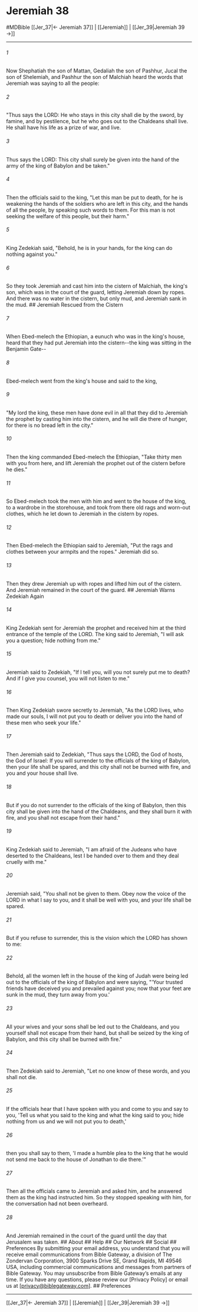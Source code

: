 # Jeremiah 38
#MDBible
[[Jer_37|← Jeremiah 37]] | [[Jeremiah]] | [[Jer_39|Jeremiah 39 →]]

***






###### 1 


Now Shephatiah the son of Mattan, Gedaliah the son of Pashhur, Jucal the son of Shelemiah, and Pashhur the son of Malchiah heard the words that Jeremiah was saying to all the people: 





###### 2 


"Thus says the LORD: He who stays in this city shall die by the sword, by famine, and by pestilence, but he who goes out to the Chaldeans shall live. He shall have his life as a prize of war, and live. 





###### 3 


Thus says the LORD: This city shall surely be given into the hand of the army of the king of Babylon and be taken." 





###### 4 


Then the officials said to the king, "Let this man be put to death, for he is weakening the hands of the soldiers who are left in this city, and the hands of all the people, by speaking such words to them. For this man is not seeking the welfare of this people, but their harm." 





###### 5 


King Zedekiah said, "Behold, he is in your hands, for the king can do nothing against you." 





###### 6 


So they took Jeremiah and cast him into the cistern of Malchiah, the king's son, which was in the court of the guard, letting Jeremiah down by ropes. And there was no water in the cistern, but only mud, and Jeremiah sank in the mud. ## Jeremiah Rescued from the Cistern 





###### 7 


When Ebed-melech the Ethiopian, a eunuch who was in the king's house, heard that they had put Jeremiah into the cistern--the king was sitting in the Benjamin Gate-- 





###### 8 


Ebed-melech went from the king's house and said to the king, 





###### 9 


"My lord the king, these men have done evil in all that they did to Jeremiah the prophet by casting him into the cistern, and he will die there of hunger, for there is no bread left in the city." 





###### 10 


Then the king commanded Ebed-melech the Ethiopian, "Take thirty men with you from here, and lift Jeremiah the prophet out of the cistern before he dies." 





###### 11 


So Ebed-melech took the men with him and went to the house of the king, to a wardrobe in the storehouse, and took from there old rags and worn-out clothes, which he let down to Jeremiah in the cistern by ropes. 





###### 12 


Then Ebed-melech the Ethiopian said to Jeremiah, "Put the rags and clothes between your armpits and the ropes." Jeremiah did so. 





###### 13 


Then they drew Jeremiah up with ropes and lifted him out of the cistern. And Jeremiah remained in the court of the guard. ## Jeremiah Warns Zedekiah Again 





###### 14 


King Zedekiah sent for Jeremiah the prophet and received him at the third entrance of the temple of the LORD. The king said to Jeremiah, "I will ask you a question; hide nothing from me." 





###### 15 


Jeremiah said to Zedekiah, "If I tell you, will you not surely put me to death? And if I give you counsel, you will not listen to me." 





###### 16 


Then King Zedekiah swore secretly to Jeremiah, "As the LORD lives, who made our souls, I will not put you to death or deliver you into the hand of these men who seek your life." 





###### 17 


Then Jeremiah said to Zedekiah, "Thus says the LORD, the God of hosts, the God of Israel: If you will surrender to the officials of the king of Babylon, then your life shall be spared, and this city shall not be burned with fire, and you and your house shall live. 





###### 18 


But if you do not surrender to the officials of the king of Babylon, then this city shall be given into the hand of the Chaldeans, and they shall burn it with fire, and you shall not escape from their hand." 





###### 19 


King Zedekiah said to Jeremiah, "I am afraid of the Judeans who have deserted to the Chaldeans, lest I be handed over to them and they deal cruelly with me." 





###### 20 


Jeremiah said, "You shall not be given to them. Obey now the voice of the LORD in what I say to you, and it shall be well with you, and your life shall be spared. 





###### 21 


But if you refuse to surrender, this is the vision which the LORD has shown to me: 





###### 22 


Behold, all the women left in the house of the king of Judah were being led out to the officials of the king of Babylon and were saying, "'Your trusted friends have deceived you and prevailed against you; now that your feet are sunk in the mud, they turn away from you.' 





###### 23 


All your wives and your sons shall be led out to the Chaldeans, and you yourself shall not escape from their hand, but shall be seized by the king of Babylon, and this city shall be burned with fire." 





###### 24 


Then Zedekiah said to Jeremiah, "Let no one know of these words, and you shall not die. 





###### 25 


If the officials hear that I have spoken with you and come to you and say to you, 'Tell us what you said to the king and what the king said to you; hide nothing from us and we will not put you to death,' 





###### 26 


then you shall say to them, 'I made a humble plea to the king that he would not send me back to the house of Jonathan to die there.'" 





###### 27 


Then all the officials came to Jeremiah and asked him, and he answered them as the king had instructed him. So they stopped speaking with him, for the conversation had not been overheard. 





###### 28 


And Jeremiah remained in the court of the guard until the day that Jerusalem was taken. ## About ## Help ## Our Network ## Social ## Preferences By submitting your email address, you understand that you will receive email communications from Bible Gateway, a division of The Zondervan Corporation, 3900 Sparks Drive SE, Grand Rapids, MI 49546 USA, including commercial communications and messages from partners of Bible Gateway. You may unsubscribe from Bible Gateway&rsquo;s emails at any time. If you have any questions, please review our [Privacy Policy] or email us at [privacy@biblegateway.com]. ## Preferences

***

[[Jer_37|← Jeremiah 37]] | [[Jeremiah]] | [[Jer_39|Jeremiah 39 →]]
